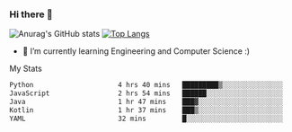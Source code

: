 ### Hi there 👋

![Anurag's GitHub stats](https://github-readme-stats.vercel.app/api?username=MatteoIorio11&show_icons=true&theme=dark) 
[![Top Langs](https://github-readme-stats.vercel.app/api/top-langs/?username=MatteoIorio11&theme=dark)](https://github.com/MatteoIorio11/github-readme-stats)

- 🌱 I’m currently learning Engineering and Computer Science :)

<!--
**MatteoIorio11/MatteoIorio11** is a ✨ _special_ ✨ repository because its `README.md` (this file) appears on your GitHub profile.

Here are some ideas to get you started:

- 🔭 I’m currently working on ...
- 🌱 I’m currently learning ...
- 👯 I’m looking to collaborate on ...
- 🤔 I’m looking for help with ...
- 💬 Ask me about ...
- 📫 How to reach me: ...
- 😄 Pronouns: ...
- ⚡ Fun fact: ...
-->
My Stats
<!--START_SECTION:waka-->

```txt
Python                     4 hrs 40 mins   █████████▒░░░░░░░░░░░░░░░   37.80 %
JavaScript                 2 hrs 54 mins   ██████░░░░░░░░░░░░░░░░░░░   23.50 %
Java                       1 hr 47 mins    ███▓░░░░░░░░░░░░░░░░░░░░░   14.41 %
Kotlin                     1 hr 37 mins    ███▒░░░░░░░░░░░░░░░░░░░░░   13.06 %
YAML                       32 mins         █░░░░░░░░░░░░░░░░░░░░░░░░   04.34 %
```

<!--END_SECTION:waka-->
